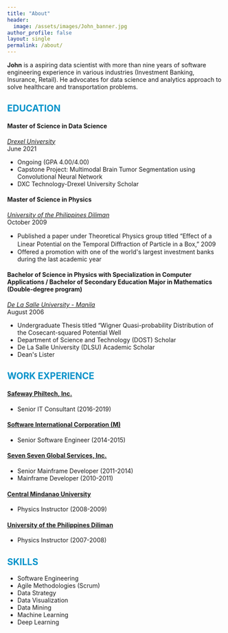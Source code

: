 ```yaml
---
title: "About"
header:
  image: /assets/images/John_banner.jpg
author_profile: false
layout: single
permalink: /about/
---
```

**John** is a aspiring data scientist with more than nine years of software engineering experience in various industries (Investment Banking, Insurance, Retail). He advocates for data science and analytics approach to solve healthcare and transportation problems.

## <font color='#0092ca'>EDUCATION</font>


#### Master of Science in Data Science 
*[Drexel University](https://www.drexel.edu/)*<br/>
June 2021
- Ongoing (GPA 4.00/4.00)
- Capstone Project: Multimodal Brain Tumor Segmentation using Convolutional Neural Network
- DXC Technology-Drexel University Scholar

#### Master of Science in Physics
*[University of the Philippines Diliman](https://upd.edu.ph/)*<br/>
October 2009 
- Published a paper under Theoretical Physics group titled “Eﬀect of a Linear Potential on the Temporal Diﬀraction of Particle in a Box,” 2009
- Offered a promotion with one of the world's largest investment banks during the last academic year 

#### Bachelor of Science in Physics with Specialization in Computer Applications / Bachelor of Secondary Education Major in Mathematics (Double-degree program)
*[De La Salle University - Manila](https://dlsu.edu.ph/)*<br/>
August 2006
- Undergraduate Thesis titled “Wigner Quasi-probability Distribution of the Cosecant-squared Potential Well
- Department of Science and Technology (DOST) Scholar
- De La Salle University (DLSU) Academic Scholar
- Dean's Lister


## <font color='#0092ca'>WORK EXPERIENCE</font>

#### [Safeway Philtech, Inc.](https://www.safewayphiltech.com/)
- Senior IT Consultant (2016-2019)

#### [Software International Corporation (M)](https://sicmsb.com)
- Senior Software Engineer (2014-2015)

#### [Seven Seven Global Services, Inc.](https://77soft.com)
- Senior Mainframe Developer (2011-2014)
- Mainframe Developer (2010-2011)

#### [Central Mindanao University](https://cmu.edu.ph/)
- Physics Instructor (2008-2009)

#### [University of the Philippines Diliman](https://upd.edu.ph/)
- Physics Instructor (2007-2008)


## <font color='#0092ca'>SKILLS</font>
- Software Engineering
- Agile Methodologies (Scrum)
- Data Strategy
- Data Visualization
- Data Mining
- Machine Learning
- Deep Learning








